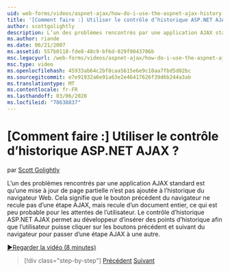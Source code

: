 ```yaml
---
uid: web-forms/videos/aspnet-ajax/how-do-i-use-the-aspnet-ajax-history-control
title: '[Comment faire :] Utiliser le contrôle d’historique ASP.NET AJAX ? | Microsoft Docs'
author: scottgolightly
description: L’un des problèmes rencontrés par une application AJAX standard est qu’une mise à jour de page partielle n’est pas ajoutée à l’historique du navigateur Web. Cela signifie que le navigateur B...
ms.author: riande
ms.date: 06/21/2007
ms.assetid: 557b0118-fde8-48c9-bf6d-829f9043706b
msc.legacyurl: /web-forms/videos/aspnet-ajax/how-do-i-use-the-aspnet-ajax-history-control
msc.type: video
ms.openlocfilehash: 45933ab64c2bf8caa5615e6e9c10aa7fbd5d02bc
ms.sourcegitcommit: e7e91932a6e91a63e2e46417626f39d6b244a3ab
ms.translationtype: MT
ms.contentlocale: fr-FR
ms.lasthandoff: 03/06/2020
ms.locfileid: "78638837"
---
```

# <a name="how-do-i-use-the-aspnet-ajax-history-control"></a>[Comment faire :] Utiliser le contrôle d’historique ASP.NET AJAX ?

par [Scott Golightly](https://github.com/scottgolightly)

L’un des problèmes rencontrés par une application AJAX standard est qu’une mise à jour de page partielle n’est pas ajoutée à l’historique du navigateur Web. Cela signifie que le bouton précédent du navigateur ne recule pas d’une étape AJAX, mais recule d’un document entier, ce qui est peu probable pour les attentes de l’utilisateur. Le contrôle d’historique ASP.NET AJAX permet au développeur d’insérer des points d’historique afin que l’utilisateur puisse cliquer sur les boutons précédent et suivant du navigateur pour passer d’une étape AJAX à une autre.

[&#9654;Regarder la vidéo (8 minutes)](https://channel9.msdn.com/Blogs/ASP-NET-Site-Videos/how-do-i-use-the-aspnet-ajax-history-control)

> [!div class="step-by-step"]
> [Précédent](how-do-i-use-the-aspnet-ajax-updateprogress-control.md)
> [Suivant](how-do-i-implement-the-ajax-after-processing-pattern.md)
